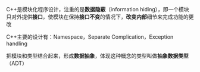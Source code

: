 C++是模块化程序设计，注重的是**数据隐蔽**（information hiding），即一个模块只对外提供**接口**，使模块在保持**接口不变**的情况下，**改变内部**细节来完成功能的更改

C++主要的设计有：Namespace，Separate Complication，Exception handling

把模块和类型结合起来，形成**数据抽象**，体现这种概念的类型叫做**抽象数据类型**（ADT）